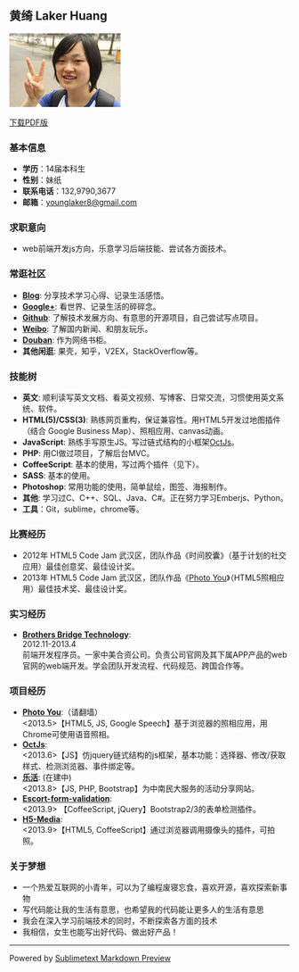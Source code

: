 ## 黄绮 Laker Huang

![Me](img/me.jpg)

[下载PDF版](黄绮的简历.zip "下载PDF版")

### 基本信息

* __学历__：14届本科生
* __性别__：妹纸
* __联系电话__：132,9790,3677
* __邮箱__：younglaker8@gmail.com

### 求职意向

* web前端开发js方向，乐意学习后端技能、尝试各方面技术。

### 常逛社区

* __[Blog](http://www.cnblogs.com/younglaker/ "My blog")__: 分享技术学习心得、记录生活感悟。
* __[Google+](https://plus.google.com/u/0/117680685769153571568/posts "My Google+")__: 看世界、记录生活的碎碎念。
* __[Github](https://github.com/younglaker "My Github")__: 了解技术发展方向、有意思的开源项目，自己尝试写点项目。
* __[Weibo](http://weibo.com/shaojianghu/ "My Weibo")__: 了解国内新闻、和朋友玩乐。
* __[Douban](http://book.douban.com/people/younglaker/ "My Douban")__: 作为网络书柜。
* __其他闲逛__: 果壳，知乎，V2EX，StackOverflow等。

### 技能树

* __英文__: 顺利读写英文文档、看英文视频、写博客、日常交流，习惯使用英文系统、软件。
* __HTML(5)/CSS(3)__: 熟练网页重构，保证兼容性。用HTML5开发过地图插件（结合 Google Business Map）、照相应用、canvas动画。
* __JavaScript__: 熟练手写原生JS。写过链式结构的小框架[OctJs](https://github.com/younglaker/octjs "OctJs")。
* __PHP__: 用CI做过项目，了解后台MVC。
* __CoffeeScript__: 基本的使用，写过两个插件（见下）。
* __SASS__: 基本的使用。
* __Photoshop__: 常用功能的使用，简单鼠绘，图签、海报制作。
* __其他__: 学习过C、C++、SQL、Java、C#。正在努力学习Emberjs、Python。
* __工具__：Git，sublime，chrome等。

### 比赛经历

* 2012年 HTML5 Code Jam 武汉区，团队作品《时间胶囊》（基于计划的社交应用）最佳创意奖、最佳设计奖。
* 2013年 HTML5 Code Jam 武汉区，团队作品《[Photo You](http://photoyou.gopagoda.com/ "Photo You")》（HTML5照相应用）最佳技术奖、最佳设计奖。

### 实习经历

* __[Brothers Bridge Technology](http://www.bbtechgroup.com/)__: 	
2012.11-2013.4	
前端开发程序员。一家中美合资公司。负责公司官网及其下属APP产品的web官网的web端开发。学会团队开发流程、代码规范、跨国合作等。

### 项目经历

* __[Photo You](http://photoyou.gopagoda.com/ "Photo You")__:（请翻墙）	
<2013.5>【HTML5, JS, Google Speech】基于浏览器的照相应用，用Chrome可使用语音照相。
* __[OctJs](https://github.com/younglaker/octjs "OctJs")__: 	
<2013.6>【JS】仿jquery链式结构的js框架，基本功能：选择器、修改/获取样式、检测浏览器、事件绑定等。
* __[乐活](http://act.stuzone.com/ "Lehuo")__: (在建中)	
<2013.8>【JS, PHP, Bootstrap】为中南民大服务的活动分享网站。
* __[Escort-form-validation](https://github.com/younglaker/Escort-form-validation "Escort-form-validation")__:	
<2013.9> 【CoffeeScript, jQuery】Bootstrap2/3的表单检测插件。
* __[H5-Media](https://github.com/younglaker/H5-Media "H5-Media")__:	
<2013.9>【HTML5, CoffeeScript】通过浏览器调用摄像头的插件，可拍照。

### 关于梦想

* 一个热爱互联网的小青年，可以为了编程废寝忘食，喜欢开源，喜欢探索新事物
* 写代码能让我的生活有意思，也希望我的代码能让更多人的生活有意思
* 我会在深入学习前端技术的同时，不断探索各方面的技术
* 我相信，女生也能写出好代码、做出好产品！

***

Powered by [Sublimetext Markdown Preview](https://github.com/revolunet/sublimetext-markdown-preview)